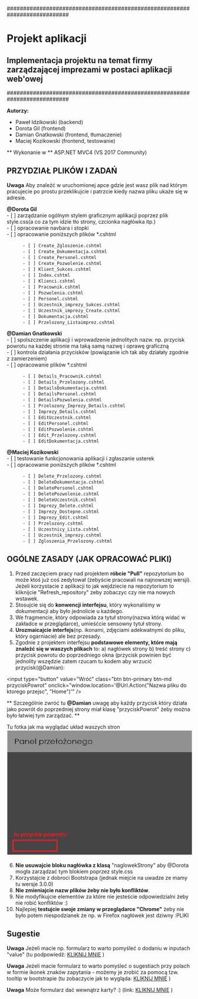 ###########################################################################

# Projekt aplikacji 
## Implementacja projektu na temat firmy zarządzającej imprezami w postaci aplikacji web'owej

###########################################################################

**Autorzy:**
* Paweł Idzikowski (backend)
* Dorota Gil (frontend)
* Damian Gnatkowski (frontend, tłumaczenie)
* Maciej Kozikowski (frontend, testowanie)

** Wykonanie w ** ASP.NET MVC4 (VS 2017 Community)

## PRZYDZIAŁ PLIKÓW I ZADAŃ

**Uwaga** Aby znaleźć w uruchomionej apce gdzie jest wasz plik nad którym pracujecie po prostu przeklikujcie i patrzcie kiedy nazwa pliku ukaże się w adresie.

**@Dorota Gil** \
        - [ ] zarządzanie ogólnym stylem graficznym aplikacji poprzez plik style.css(a co za tym idzie tło strony, czcionka nagłówka itp.) <br/>
	- [ ] opracowanie navbara i stopki <br/>
	- [ ] opracowanie poniższych plików *.cshtml  <br/>
	
		  - [ ] Create_Zgloszenie.cshtml  
		  - [ ] Create_Dokumentacja.cshtml 
		  - [ ] Create_Personel.cshtml 
		  - [ ] Create_Pozwolenie.cshtml 
		  - [ ] Klient_Sukces.cshtml 
		  - [ ] Index.cshtml 
		  - [ ] Klienci.cshtml   
		  - [ ] Pracownik.cshtml  
		  - [ ] Pozwolenia.cshtml  
		  - [ ] Personel.cshtml 
		  - [ ] Uczestnik_imprezy_Sukces.cshtml  
		  - [ ] Uczestnik_imprezy_Create.cshtml   
		  - [ ] Dokumentacja.cshtml   
		  - [ ] Przelozony_Listaimprez.cshtml 
		  
**@Damian Gnatkowski** \
        - [ ] spolszczenie aplikacji i wprowadzenie jednolitych nazw. np. przycisk powrotu na każdej stronie ma taką samą nazwę i oprawę graficzną <br/>
	- [ ] kontrola działania przycisków (powiązanie ich tak aby działały zgodnie z zamierzeniem) <br/>
	- [ ] opracowanie plików *.cshtml <br/>
		
		  - [ ] Details_Pracownik.cshtml 
		  - [ ] Details_Przelozony.cshtml 
		  - [ ] DetailsDokumentacja.cshtml  
		  - [ ] DetailsPersonel.cshtml 
		  - [ ] DetailsPozwolenia.cshtml  
		  - [ ] Przelozony_Imprezy_Details.cshtml  
		  - [ ] Imprezy_Details.cshtml 
		  - [ ] EditUczestnik.cshtml 
		  - [ ] EditPersonel.cshtml 
		  - [ ] EditPozwolenie.cshtml 
		  - [ ] Edit_Przelozony.cshtml 
		  - [ ] EditDokumentacja.cshtml 

**@Maciej Kozikowski** \
        - [ ] testowanie funkcjonowania aplikacji i zgłaszanie usterek <br/>
	- [ ] opracowanie poniższych plików *.cshtml  <br/>
		
		  - [ ] Delete_Przelozony.cshtml   
		  - [ ] DeleteDokumentacja.cshtml 
		  - [ ] DeletePersonel.cshtml 
		  - [ ] DeletePozwolenie.cshtml 
		  - [ ] DeleteUczestnik.cshtml 
		  - [ ] Imprezy_Delete.cshtml 
		  - [ ] Imprezy_Dostepne.cshtml 
		  - [ ] Imprezy_Edit.cshtml 
		  - [ ] Przelozony.cshtml 
		  - [ ] Uczestnicy_Lista.cshtml
		  - [ ] Uczestnik_imprezy.cshtml 
		  - [ ] Zgloszenia_Przelozony.cshtml 


## OGÓLNE ZASADY (JAK OPRACOWAĆ PLIKI)

1. Przed zaczęciem pracy nad projektem **róbcie "Pull"** repozytorium bo może ktoś już coś zedytował (żebyście pracowali na najnowszej wersji). Jeżeli korzystacie z aplikacji to jak wejdziecie na repozytorium to kliknijcie "Refresh_repository" zeby zobaczyc czy nie ma nowych wstawek.
2. Stosujcie się do **konwencji interfejsu**, który wykonaliśmy w dokumentacji aby było jednolicie u każdego.
3. We fragmencie, który odpowiada za tytuł strony(nazwa którą widać w zakładce w przeglądarce), umieśćcie sensowny tytuł strony.
4. **Urozmaicajcie interfejs**(np. ikonami, zdjęciami adekwatnymi do pliku, który ogarniacie) ale bez przesady.
5. Zgodnie z projektem interfejsu **podstawowe elementy, które mają znaleźć się w waszych plikach** to:
a) nagłówek strony
b) treść strony
c) przycisk powrotu do poprzedniego okna (przycisk powinien być jednolity wszędzie zatem rzucam tu kodem
aby wrzucić przycisk(@Damian): 

<input type="button" value="Wróć" class="btn btn-primary btn-md przyciskPowrot" onclick="window.location='@Url.Action("Nazwa pliku do ktorego przejsc", "Home")'" />

** Szczególnie zwróć tu **@Damian** uwagę aby każdy przycisk który działa jako powrót do poprzedniej strony miał klasę "przyciskPowrot" żeby można było łatwiej tym zarządzać. **

Tu fotka jak ma wyglądać układ waszych stron
![Error](https://github.com/trolit/inzOpr_Aplikacja/blob/master/images/example.PNG)

6. **Nie usuwajcie bloku nagłówka z klasą** "naglowekStrony" aby @Dorota mogła zarządzać tym blokiem poprzez style.css
7. Korzystajcie z dobroci Bootstrapa (jednak miejcie na uwadze ze mamy tu wersje 3.0.0)
8. **Nie zmieniajcie nazw plików żeby nie było konfliktów**.
9. Nie modyfikujcie elementów za które nie jesteście odpowiedzialni żeby nie robić konfliktów :)
10. Najlepiej **testujcie swoje zmiany w przeglądarce "Chrome"** żeby nie było potem niespodzianek że np. w Firefox nagłówek jest dziwny :PLIKI


## Sugestie 

**Uwaga** Jeżeli macie np. formularz to warto pomyśleć o dodaniu w inputach "value" 
(tu podpowiedź: [KLIKNIJ MNIE](https://stackoverflow.com/questions/6062528/html-editorfor-set-default-value) ) 

**Uwaga** Jeżeli macie formularz to warto pomyśleć o sugestiach przy polach w formie ikonek znaków zapytania  - możemy je zrobić za pomocą tzw. tooltip w bootstrapie
(tu zobaczycie jak to wygląda: [KLIKNIJ MNIE](https://www.w3schools.com/bootstrap/bootstrap_tooltip.asp) ) 

**Uwaga** Może formularz dać wewnątrz karty? :) (link: [KLIKNIJ MNIE](https://getbootstrap.com/docs/4.0/components/card/) ) 
